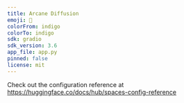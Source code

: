 ```yaml
---
title: Arcane Diffusion
emoji: 🏢
colorFrom: indigo
colorTo: indigo
sdk: gradio
sdk_version: 3.6
app_file: app.py
pinned: false
license: mit
---
```


Check out the configuration reference at https://huggingface.co/docs/hub/spaces-config-reference
